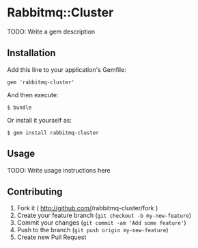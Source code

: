 # Rabbitmq::Cluster

TODO: Write a gem description

## Installation

Add this line to your application's Gemfile:

    gem 'rabbitmq-cluster'

And then execute:

    $ bundle

Or install it yourself as:

    $ gem install rabbitmq-cluster

## Usage

TODO: Write usage instructions here

## Contributing

1. Fork it ( http://github.com/<my-github-username>/rabbitmq-cluster/fork )
2. Create your feature branch (`git checkout -b my-new-feature`)
3. Commit your changes (`git commit -am 'Add some feature'`)
4. Push to the branch (`git push origin my-new-feature`)
5. Create new Pull Request

